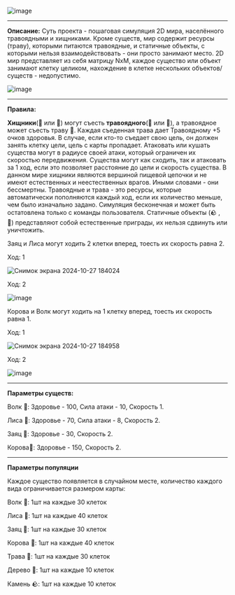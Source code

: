 ![image](https://github.com/user-attachments/assets/9f665857-74a8-42f4-8ff2-8af5e60d8588)

_____________________________________________________________________________________________________________________________________
**Описание:**
Суть проекта - пошаговая симуляция 2D мира, населённого травоядными и хищниками. Кроме существ, мир содержит ресурсы (траву), которыми питаются травоядные, и статичные объекты, с которыми нельзя взаимодействовать - они просто занимают место.
2D мир представляет из себя матрицу NxM, каждое существо или объект занимают клетку целиком, нахождение в клетке нескольких объектов/существ - недопустимо.

![image](https://github.com/user-attachments/assets/6a13073e-d328-4d8a-904f-a59e52608266)

_____________________________________________________________________________________________________________________________________
**Правила:**

**Хищники**(🦊 или 🐺) могут съесть **травоядного**(🐄 или 🐰), а травоядное может съесть траву 🥬. Каждая съеденная трава дает Травоядному +5 очков здоровья. В случае, если кто-то съедает свою цель, он должен занять клетку цели, цель с карты пропадает.
Атаковать или кушать существа могут в радиусе своей атаки, который ограничен их скоростью передвижения. Существа могут как сходить, так и атаковать за 1 ход, если это позволяет расстояние до цели и скорость существа.
В данном мире хищники являются вершиной пищевой цепочки и не имеют естественных и неестественных врагов. Иными словами - они бессмертны.
Травоядные и трава - это ресурсы, которые автоматически пополняются каждый ход, если их количество меньше, чем было изначально задано. Симуляция бесконечная и может быть остатовлена только с команды пользователя.
Статичные объекты (🪨 , 🌳) представляют собой естественные приграды, их нельзя сдвинуть или уничтожить.

Заяц и Лиса могут ходить 2 клетки вперед, тоесть их скорость равна 2.

Ход: 1

![Снимок экрана 2024-10-27 184024](https://github.com/user-attachments/assets/7bba468c-0ff1-479d-a4f9-91d2a5bddc40)


Ход: 2

![image](https://github.com/user-attachments/assets/9b778ee3-1810-4baf-8cf4-60da836fdf21)


Корова и Волк могут ходить на 1 клетку вперед, тоесть их скорость равна 1.

Ход: 1

![Снимок экрана 2024-10-27 184958](https://github.com/user-attachments/assets/38b73d74-7b69-41a0-a937-ecd3a11722fc)

Ход: 2

![image](https://github.com/user-attachments/assets/ab22f392-9cc7-49d6-8ed9-0028ae8627c0)

_____________________________________________________________________________________________________________________________________
**Параметры существ:**

Волк 🐺: Здоровье - 100, Сила атаки - 10, Скорость 1.

Лиса 🦊: Здоровье - 70, Сила атаки - 8, Скорость 2.

Заяц 🐰: Здоровье - 30, Скорость 2.

Корова🐄: Здоровье - 150, Скорость 2.

_____________________________________________________________________________________________________________________________________

**Параметры популяции**

Каждое существо появляется в случайном месте, количество каждого вида ограничивается размером карты:

Волк 🐺: 1шт на каждые 30 клеток

Лиса 🦊: 1шт на каждые 40 клеток

Заяц 🐰: 1шт на каждые 30 клеток

Корова 🐄: 1шт на каждые 40 клеток

Трава 🥬: 1шт на каждые 30 клеток

Дерево 🌳: 1шт на каждые 10 клеток

Камень 🪨: 1шт на каждые 10 клеток
